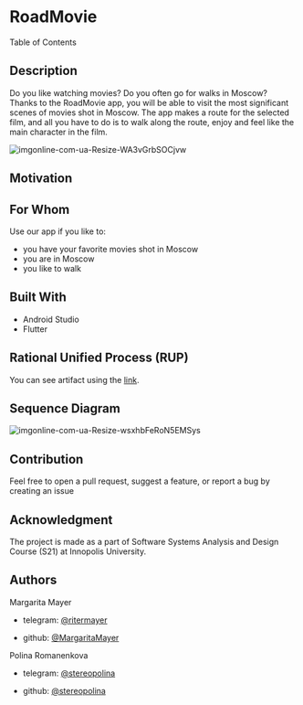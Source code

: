 # RoadMovie
Table of Contents

## Description
Do you like watching movies? Do you often go for walks in Moscow? Thanks to the RoadMovie app, you will be able to visit the most significant scenes of movies shot in Moscow. The app makes a route for the selected film, and all you have to do is to walk along the route, enjoy and feel like the main character in the film.

![imgonline-com-ua-Resize-WA3vGrbSOCjvw](https://user-images.githubusercontent.com/69847456/136539361-c63901e9-cfbc-4cfb-88e2-8821bc24f591.jpg)

## Motivation

## For Whom
Use our app if you like to:
- you have your favorite movies shot in Moscow
- you are in Moscow
- you like to walk


## Built With
- Android Studio
- Flutter

## Rational Unified Process (RUP)
You can see artifact using the [link](url).

## Sequence Diagram
![imgonline-com-ua-Resize-wsxhbFeRoN5EMSys](https://user-images.githubusercontent.com/69847456/136557916-c4df551a-9c51-4bc3-96e5-ec3acc0033fe.jpg)

## Contribution
Feel free to open a pull request, suggest a feature, or report a bug by creating an issue

## Acknowledgment

The project is made as a part of Software Systems Analysis and Design Course (S21) at Innopolis University.

## Authors

Margarita Mayer

- telegram: [@ritermayer](https://t.me/ritermayer)

- github: [@MargaritaMayer](https://github.com/MargaritaMayer)

Polina Romanenkova

- telegram: [@stereopolina](https://t.me/stereopolina)

- github: [@stereopolina](https://github.com/stereopolina)
